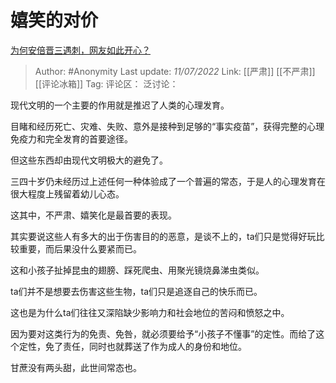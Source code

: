 # 嬉笑的对价
[为何安倍晋三遇刺，网友如此开心？](https://www.zhihu.com/question/542183686/answer/2565337369)

> Author: #Anonymity
> Last update: *11/07/2022*
> Link: [[严肃]] [[不严肃]] [[评论冰箱]]
> Tag:
> 评论区：
> 泛讨论：

现代文明的一个主要的作用就是推迟了人类的心理发育。

目睹和经历死亡、灾难、失败、意外是接种到足够的“事实疫苗”，获得完整的心理免疫力和完全发育的首要途径。

但这些东西却由现代文明极大的避免了。

三四十岁仍未经历过上述任何一种体验成了一个普遍的常态，于是人的心理发育在很大程度上残留着幼儿心态。

这其中，不严肃、嬉笑化是最首要的表现。

其实要说这些人有多大的出于伤害目的的恶意，是谈不上的，ta们只是觉得好玩比较重要，而后果没什么要紧而已。

这和小孩子扯掉昆虫的翅膀、踩死爬虫、用聚光镜烧鼻涕虫类似。

ta们并不是想要去伤害这些生物，ta们只是追逐自己的快乐而已。

这也是为什么ta们往往又深陷缺少影响力和社会地位的苦闷和愤怒之中。

因为要对这类行为的免责、免咎，就必须要给予“小孩子不懂事”的定性。而给了这个定性，免了责任，同时也就葬送了作为成人的身份和地位。

甘蔗没有两头甜，此世间常态也。
